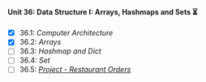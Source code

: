 #### Unit 36: Data Structure I: Arrays, Hashmaps and Sets :hourglass_flowing_sand:

- [X] 36.1: _Computer Architecture_
- [X] 36.2: _Arrays_
- [ ] 36.3: _Hashmap and Dict_
- [ ] 36.4: _Set_
- [ ] 36.5: [_Project - Restaurant Orders_]()
